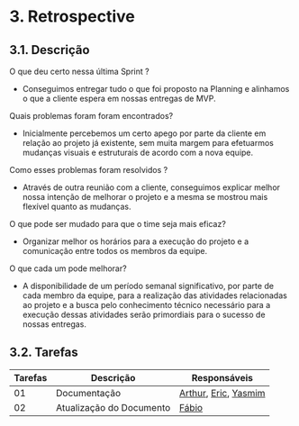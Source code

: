 # 3. Retrospective


## 3.1. Descrição
<!-- descrever de forma geral o objetivo da sprint -->

O que deu certo nessa última Sprint ?

-   Conseguimos entregar tudo o que foi proposto na Planning e alinhamos o que a cliente espera em nossas entregas de MVP.

Quais problemas foram foram encontrados?

-   Inicialmente percebemos um certo apego por parte da cliente em relação ao projeto já existente, sem muita margem para efetuarmos mudanças visuais e estruturais de acordo com a nova equipe. 

Como esses problemas foram resolvidos ?

-   Através de outra reunião com a cliente, conseguimos explicar melhor nossa intenção de melhorar o projeto e a mesma se mostrou mais flexível quanto as mudanças.

O que pode ser mudado para que o time seja mais eficaz?

-   Organizar melhor os horários para a execução do projeto e a comunicação entre todos os membros da equipe.

O que cada um pode melhorar?

-   A disponibilidade de um período semanal significativo, por parte de cada membro da equipe, para a realização das atividades relacionadas ao projeto e a busca pelo conhecimento técnico necessário para a execução dessas atividades serão primordiais para o sucesso de nossas entregas. 


## 3.2. Tarefas
<!-- descrever as issues que definimos para essa sprint e alocar um responsavel por ela -->
Tarefas | Descrição | Responsáveis
------ | --------- | -----------
01 | Documentação | [Arthur](https://github.com/Arthrok), [Eric](https://github.com/ericbky), [Yasmim](https://github.com/yaskisoba)
02 | Atualização do Documento | [Fábio](https://github.com/fabioaletorres)